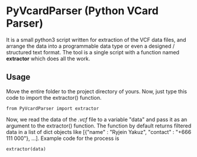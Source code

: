 # PyVcardParser (Python VCard Parser)

It is a small python3 script written for extraction of the VCF data files, and arrange the data into a programmable data type or even a designed / structured text format. The tool is a single script with a function named __extractor__ which does all the work.

## Usage

Move the entire folder to the project directory of yours. Now, just type this code to import the extractor() function.
```
from PyVcardParser import extractor
```
Now, we read the data of the _.vcf_ file to a variable "data" and pass it as an argument to the extractor() function. The function by default returns filtered data in a list of dict objects like [{"name" : "Ryjein Yakuz", "contact" : "+666 111 000"}, ...]. Example code for the process is
```
extractor(data)
```
